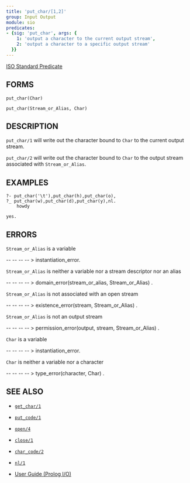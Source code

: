 ```yaml
---
title: 'put_char/[1,2]'
group: Input Output
module: sio
predicates:
- {sig: 'put_char', args: {
    1: 'output a character to the current output stream',
    2: 'output a character to a specific output stream'
  }}
---
```

[ISO Standard Predicate](http://www.deransart.fr/prolog/bips.html#putchar)


## FORMS
```
put_char(Char)

put_char(Stream_or_Alias, Char)
```
## DESCRIPTION

`put_char/1` will write out the character bound to `Char` to the current output stream.

`put_char/2` will write out the character bound to `Char` to the output stream associated with `Stream_or_Alias`.


## EXAMPLES
```
?- put_char('\t'),put_char(h),put_char(o),
?_ put_char(w),put_char(d),put_char(y),nl.
	howdy

yes.
```
## ERRORS

`Stream_or_Alias` is a variable

-- -- -- -- &gt; instantiation_error.

`Stream_or_Alias` is neither a variable nor a stream descriptor nor an alias

-- -- -- -- &gt; domain_error(stream_or_alias, Stream_or_Alias) .

`Stream_or_Alias` is not associated with an open stream

-- -- -- -- &gt; existence_error(stream, Stream_or_Alias) .

`Stream_or_Alias` is not an output stream

-- -- -- -- &gt; permission_error(output, stream, Stream_or_Alias) .

`Char` is a variable

-- -- -- -- &gt; instantiation_error.

`Char` is neither a variable nor a character

-- -- -- -- &gt; type_error(character, Char) .


## SEE ALSO

- [`get_char/1`](get_char.html)
- [`put_code/1`](put_code.html)
- [`open/4`](open.html)
- [`close/1`](close.html)
- [`char_code/2`](char_code.html)
- [`nl/1`](write.html)

- [User Guide (Prolog I/O)](../guide/10-Prolog-I-O.html)
